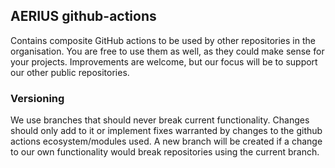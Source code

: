 ## AERIUS github-actions
Contains composite GitHub actions to be used by other repositories in the organisation.
You are free to use them as well, as they could make sense for your projects.
Improvements are welcome, but our focus will be to support our other public repositories.

### Versioning
We use branches that should never break current functionality.
Changes should only add to it or implement fixes warranted by changes to the github actions ecosystem/modules used.
A new branch will be created if a change to our own functionality would break repositories using the current branch.

